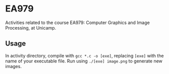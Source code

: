 # EA979
Activities related to the course EA979: Computer Graphics and Image Processing, at Unicamp.

## Usage
In activity directory, compile with ```gcc *.c -o [exe]```, replacing ```[exe]``` with the name of your executable file. Run using ```./[exe] image.png``` to generate new images.